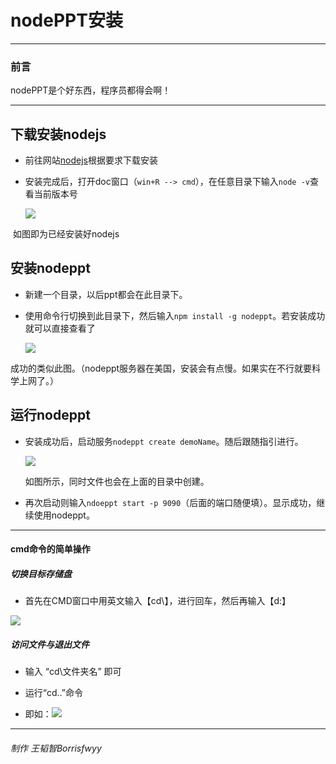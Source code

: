 # **nodePPT安装**

------------------

### 前言

nodePPT是个好东西，程序员都得会啊！

------------------

## 下载安装nodejs

* 前往网站[nodejs](https://nodejs.org/en/)根据要求下载安装

* 安装完成后，打开doc窗口（`win+R --> cmd`），在任意目录下输入`node -v`查看当前版本号

  ![](https://upload-images.jianshu.io/upload_images/19656688-78ec206d37d168a0.PNG?imageMogr2/auto-orient/strip%7CimageView2/2/w/1240)

​       如图即为已经安装好nodejs

## 安装nodeppt

+ 新建一个目录，以后ppt都会在此目录下。

+ 使用命令行切换到此目录下，然后输入`npm install -g nodeppt`。若安装成功就可以直接查看了

  ![](https://upload-images.jianshu.io/upload_images/19656688-018667aef54bcccb.PNG?imageMogr2/auto-orient/strip%7CimageView2/2/w/1240)

​        成功的类似此图。（nodeppt服务器在美国，安装会有点慢。如果实在不行就要科学上网了。）

## 运行nodeppt

+ 安装成功后，启动服务`nodeppt create demoName`。随后跟随指引进行。

  ![](https://upload-images.jianshu.io/upload_images/19656688-a9d5047cd6cce8c0.png?imageMogr2/auto-orient/strip%7CimageView2/2/w/1240) 

  如图所示，同时文件也会在上面的目录中创建。

+ 再次启动则输入`ndoeppt start -p 9090`（后面的端口随便填）。显示成功，继续使用nodeppt。

--------

#### cmd命令的简单操作

##### 切换目标存储盘

+ 首先在CMD窗口中用英文输入【cd\】，进行回车，然后再输入【d:】

![](https://upload-images.jianshu.io/upload_images/19656688-f3b9af959074649f.PNG?imageMogr2/auto-orient/strip%7CimageView2/2/w/1240)

##### 访问文件与退出文件

- 输入 “cd\文件夹名” 即可
- 运行“cd..”命令

- 即如：![](https://upload-images.jianshu.io/upload_images/19656688-425d72902096ecac.PNG?imageMogr2/auto-orient/strip%7CimageView2/2/w/1240)



-----

###### 制作 王韬智Borrisfwyy



